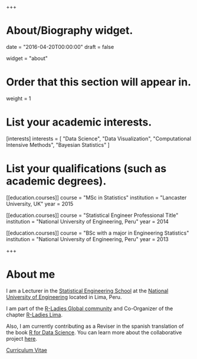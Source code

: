 +++
# About/Biography widget.

date = "2016-04-20T00:00:00"
draft = false

widget = "about"

# Order that this section will appear in.
weight = 1

# List your academic interests.
[interests]
  interests = [
    "Data Science",
    "Data Visualization",
    "Computational Intensive Methods",
    "Bayesian Statistics"
  ]

# List your qualifications (such as academic degrees).
[[education.courses]]
  course = "MSc in Statistics"
  institution = "Lancaster University, UK"
  year = 2015

[[education.courses]]
  course = "Statistical Engineer Professional Title"
  institution = "National University of Engineering, Peru"
  year = 2014

[[education.courses]]
  course = "BSc with a major in Engineering Statistics"
  institution = "National University of Engineering, Peru"
  year = 2013
 
+++

# About me

I am a Lecturer in the [Statistical Engineering School](http://www.fieecs.uni.edu.pe/pregrado_estadistica.html) at the [National University of Engineering](http://www.uni.edu.pe) located in Lima, Peru.

I am part of the [R-Ladies Global community](https://rladies.org) and Co-Organizer of the chapter [R-Ladies Lima](https://twitter.com/RLadiesLima).

Also, I am currently contributing as a Reviser in the spanish translation of the book [R for Data Science](http://r4ds.had.co.nz). You can learn more about the collaborative project [here](https://github.com/cienciadedatos/descripcion-y-orientaciones).

<a  class="badge badge-primary" href="/pdf/VilmaRomeroResume.pdf"
              role="button">Curriculum Vitae <i class="fa fa-file-pdf-o" aria-hidden="true"></i> </a>
              
              